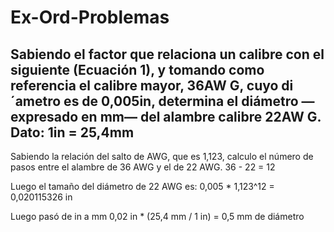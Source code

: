 # Ex-Ord-Problemas
## Sabiendo el factor que relaciona un calibre con el siguiente (Ecuación 1), y tomando como referencia el calibre mayor, 36AW G, cuyo di´ametro es de 0,005in, determina el diámetro —expresado en mm— del alambre calibre 22AW G. Dato: 1in = 25,4mm

Sabiendo la relación del salto de AWG, que es 1,123, calculo el número de pasos entre el alambre de 36 AWG y el de 22 AWG.
36 - 22 = 12

Luego el tamaño del diámetro de 22 AWG es:
0,005 * 1,123^12 = 0,020115326 in

Luego pasó de in a mm
0,02 in * (25,4 mm / 1 in) =  0,5 mm de diámetro
